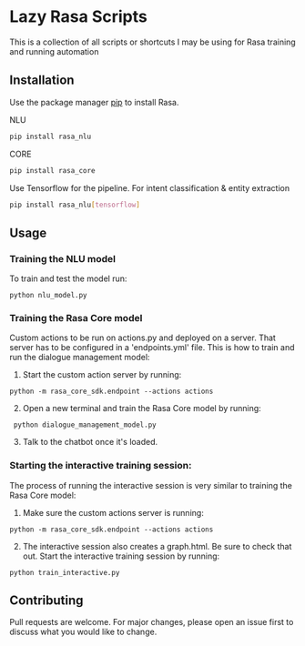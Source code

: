 # Lazy Rasa Scripts

This is a collection of all scripts or shortcuts I may be using for Rasa training and running automation

## Installation

Use the package manager [pip](https://pip.pypa.io/en/stable/) to install Rasa.

NLU
```bash
pip install rasa_nlu
```
CORE
```bash
pip install rasa_core
```
Use Tensorflow for the pipeline.  For intent classification & entity extraction

```bash
pip install rasa_nlu[tensorflow]
```
## Usage

### Training the NLU model
 To train and test the model run:  

``` python nlu_model.py ```

### Training the Rasa Core model

Custom actions to be run on actions.py and deployed on a server. That server has to be configured in a 'endpoints.yml' file.  This is how to train and run the dialogue management model:  
1. Start the custom action server by running:  

``` python -m rasa_core_sdk.endpoint --actions actions ```  

2. Open a new terminal and train the Rasa Core model by running:  

``` python dialogue_management_model.py```  
 
3. Talk to the chatbot once it's loaded.  

### Starting the interactive training session:

The process of running the interactive session is very similar to training the Rasa Core model:
1. Make sure the custom actions server is running:  

``` python -m rasa_core_sdk.endpoint --actions actions ```  

2. The interactive session also creates a graph.html. Be sure to check that out. Start the interactive training session by running:  

``` python train_interactive.py ```  
   

## Contributing
Pull requests are welcome. For major changes, please open an issue first to discuss what you would like to change.

